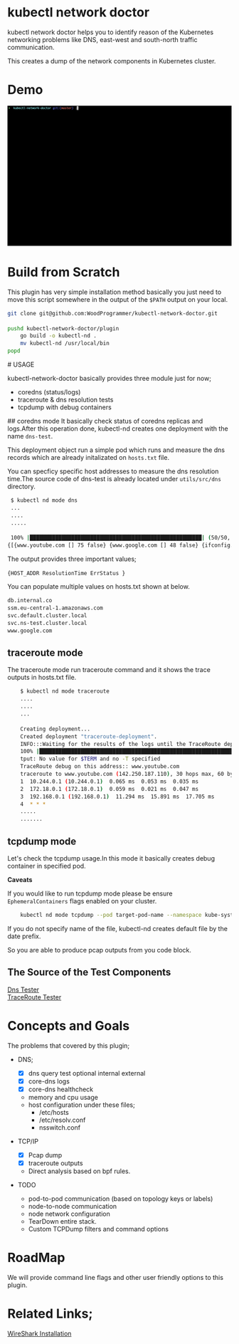 # kubectl network doctor

kubectl network doctor helps you to identify reason of the Kubernetes networking problems like DNS, east-west and south-north traffic communication.

This creates a dump of the network components in Kubernetes cluster.


# Demo

<img src="img/movie.gif"></img>


# Build from Scratch

This plugin has very simple installation method basically you just need to move this script somewhere in the output of the `$PATH` output on your local.

```sh
git clone git@github.com:WoodProgrammer/kubectl-network-doctor.git

pushd kubectl-network-doctor/plugin
    go build -o kubectl-nd .
    mv kubectl-nd /usr/local/bin 
popd

```

# USAGE

kubectl-network-doctor basically provides three module just for now;
* coredns (status/logs)
* traceroute & dns resolution tests
* tcpdump with debug containers

## coredns mode 
It basically check status of coredns replicas and logs.After this operation done, kubectl-nd creates one deployment with the name `dns-test`.

This deployment object run a simple pod which runs and measure the dns records which are already initalizated on `hosts.txt` file.

You can specficy specific host addresses to measure the dns resolution time.The source code of dns-test is already located under `utils/src/dns` directory.


```sh
 $ kubectl nd mode dns
 ... 
 ....
 .....

 100% |██████████████████████████████████████████████████████| (50/50, 1 it/s)
{[{www.youtube.com [] 75 false} {www.google.com [] 48 false} {ifconfig.co [] 38 false}]}
```

The output provides three important values;

`{HOST_ADDR ResolutionTime ErrStatus }`

You can populate multiple values on hosts.txt shown at below.

```txt
db.internal.co
ssm.eu-central-1.amazonaws.com
svc.default.cluster.local
svc.ns-test.cluster.local
www.google.com
```

## traceroute mode 
The traceroute mode run traceroute command and it shows the trace outputs in hosts.txt file.

```sh
    $ kubectl nd mode traceroute
    ....
    ....
    ...

    Creating deployment...
    Created deployment "traceroute-deployment".
    INFO:::Waiting for the results of the logs until the TraceRoute deployment get ready approx:: 50 sec
    100% |████████████████████████████████████████████████████████████████████████████████████████████████████████████████████████████████████████████████| (50/50, 1 it/s)
    tput: No value for $TERM and no -T specified
    TraceRoute debug on this address:: www.youtube.com
    traceroute to www.youtube.com (142.250.187.110), 30 hops max, 60 byte packets
    1  10.244.0.1 (10.244.0.1)  0.065 ms  0.053 ms  0.035 ms
    2  172.18.0.1 (172.18.0.1)  0.059 ms  0.021 ms  0.047 ms
    3  192.168.0.1 (192.168.0.1)  11.294 ms  15.891 ms  17.705 ms
    4  * * *
    .....
    .......

```
## tcpdump mode 
Let's check the tcpdump usage.In this mode it basically creates debug container in specified pod.

<b>Caveats</b>

If you would like to run tcpdump mode please be ensure `EphemeralContainers` flags enabled on your cluster.

```sh
    kubectl nd mode tcpdump --pod target-pod-name --namespace kube-system --file test.pcap
```

If you do not specify name of the file, kubectl-nd creates default file by the date prefix.

So you are able to produce pcap outputs from you code block.

## The Source of the Test Components

<a href="plugin/src/dns/">Dns Tester</a>
<br>
<a href="plugin/src/traceroute/">TraceRoute Tester</a>



# Concepts and Goals
The problems that covered by this plugin;

* DNS;
    - [x] dns query test optional internal external
    - [x] core-dns logs
    - [x] core-dns healthcheck
    - memory and cpu usage
    - host configuration under these files;
        * /etc/hosts
        * /etc/resolv.conf
        * nsswitch.conf

* TCP/IP
    - [x] Pcap dump 
    - [x] traceroute outputs
    - Direct analysis based on bpf rules.

* TODO
    * pod-to-pod communication (based on topology keys or labels)
    * node-to-node communication
    * node network configuration
    * TearDown entire stack.
    * Custom TCPDump filters and command options

# RoadMap

We will provide command line flags and other user friendly options to this plugin.

# Related Links;

<a href="https://www.wireshark.org/">WireShark Installation </a>
